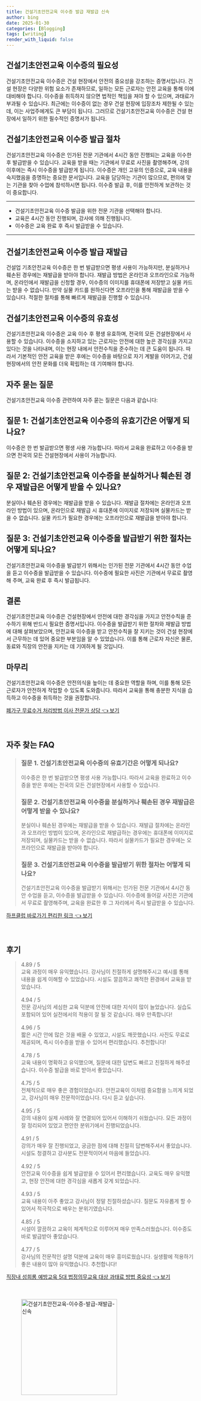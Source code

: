 ```yaml
---
title: 건설기초안전교육 이수증 발급 재발급 신속
author: bing
date: 2025-01-30
categories: [Blogging]
tags: [writing]
render_with_liquid: false
---
```



<h2 id='건설기초안전교육_이수증의_필요성'>건설기초안전교육 이수증의 필요성</h2>

<p>건설기초안전교육 이수증은 건설 현장에서 안전의 중요성을 강조하는 증명서입니다. 건설 현장은 다양한 위험 요소가 존재하므로, 일하는 모든 근로자는 안전 교육을 통해 이에 대비해야 합니다. 이수증을 취득하지 않으면 법적인 책임을 져야 할 수 있으며, 과태료가 부과될 수 있습니다. 최근에는 이수증이 없는 경우 건설 현장에 입장조차 제한될 수 있는데, 이는 사업주에게도 큰 부담이 됩니다. 그러므로 건설기초안전교육 이수증은 건설 현장에서 일하기 위한 필수적인 증명서가 됩니다.</p>

<h2 id='건설기초안전교육_이수증_발급_절차'>건설기초안전교육 이수증 발급 절차</h2>

<p>건설기초안전교육 이수증은 인가된 전문 기관에서 4시간 동안 진행되는 교육을 이수한 후 발급받을 수 있습니다. 교육을 받을 때는 기관에서 무료로 사진을 촬영해주며, 강의 이후에는 즉시 이수증을 발급받게 됩니다. 이수증은 개인 고유의 인증으로, 교육 내용을 숙지했음을 증명하는 중요한 문서입니다. 교육을 담당하는 기관이 많으므로, 편의에 맞는 기관을 찾아 수업에 참석하시면 됩니다. 이수증 발급 후, 이를 안전하게 보관하는 것이 중요합니다.</p>

<hr />

<ul>
    <li>건설기초안전교육 이수증 발급을 위한 전문 기관을 선택해야 합니다.</li>
    <li>교육은 4시간 동안 진행되며, 강사에 의해 진행됩니다.</li>
    <li>이수증은 교육 완료 후 즉시 발급받을 수 있습니다.</li>
</ul>

<hr />

<h2 id='건설기초안전교육_이수증_발급_재발급'>건설기초안전교육 이수증 발급 재발급</h2>

<p>건설업 기초안전교육 이수증은 한 번 발급받으면 평생 사용이 가능하지만, 분실하거나 훼손된 경우에는 재발급을 받아야 합니다. 재발급 방법은 온라인과 오프라인으로 가능하며, 온라인에서 재발급을 신청할 경우, 이수증의 이미지를 휴대폰에 저장받고 실물 카드는 받을 수 없습니다. 만약 실물 카드를 원하신다면 오프라인을 통해 재발급을 받을 수 있습니다. 적절한 절차를 통해 빠르게 재발급을 진행할 수 있습니다.</p>

<h2 id='건설기초안전교육_이수증의_유효성'>건설기초안전교육 이수증의 유효성</h2>

<p>건설기초안전교육 이수증은 교육 이수 후 평생 유효하며, 전국의 모든 건설현장에서 사용할 수 있습니다. 이수증을 소지하고 있는 근로자는 안전에 대한 높은 경각심을 가지고 있다는 것을 나타내며, 이는 현장 내에서 안전수칙을 준수하는 데 큰 도움이 됩니다. 따라서 기본적인 안전 교육을 받은 후에는 이수증을 바탕으로 자기 계발을 이어가고, 건설 현장에서의 안전 문화를 더욱 확립하는 데 기여해야 합니다.</p>

<h2 id='자주_묻는_질문'>자주 묻는 질문</h2>

<p>건설기초안전교육 이수증 관련하여 자주 묻는 질문은 다음과 같습니다:</p>

<h2 id='질문_1_유효기간'>질문 1: 건설기초안전교육 이수증의 유효기간은 어떻게 되나요?</h2>

<p>이수증은 한 번 발급받으면 평생 사용 가능합니다. 따라서 교육을 완료하고 이수증을 받으면 전국의 모든 건설현장에서 사용이 가능합니다.</p>

<h2 id='질문_2_재발급'>질문 2: 건설기초안전교육 이수증을 분실하거나 훼손된 경우 재발급은 어떻게 받을 수 있나요?</h2>

<p>분실이나 훼손된 경우에는 재발급을 받을 수 있습니다. 재발급 절차에는 온라인과 오프라인 방법이 있으며, 온라인으로 재발급 시 휴대폰에 이미지로 저장되며 실물카드는 받을 수 없습니다. 실물 카드가 필요한 경우에는 오프라인으로 재발급을 받아야 합니다.</p>

<h2 id='질문_3_발급절차'>질문 3: 건설기초안전교육 이수증을 발급받기 위한 절차는 어떻게 되나요?</h2>

<p>건설기초안전교육 이수증을 발급받기 위해서는 인가된 전문 기관에서 4시간 동안 수업을 듣고 이수증을 발급받을 수 있습니다. 이수증에 필요한 사진은 기관에서 무료로 촬영해 주며, 교육 완료 후 즉시 발급됩니다.</p>

<h2 id='결론'>결론</h2>

<p>건설기초안전교육 이수증은 건설현장에서 안전에 대한 경각심을 가지고 안전수칙을 준수하기 위해 반드시 필요한 증명서입니다. 이수증을 발급받기 위한 절차와 재발급 방법에 대해 살펴보았으며, 안전교육 이수증을 받고 안전수칙을 잘 지키는 것이 건설 현장에서 근무하는 데 있어 중요한 부분임을 알 수 있었습니다. 이를 통해 근로자 자신은 물론, 동료와 직장의 안전을 지키는 데 기여하게 될 것입니다.</p>

<h2 id='마무리'>마무리</h2>

<p>건설기초안전교육 이수증은 안전의식을 높이는 데 중요한 역할을 하며, 이를 통해 모든 근로자가 안전하게 작업할 수 있도록 도와줍니다. 따라서 교육을 통해 충분한 지식을 습득하고 이수증을 취득하는 것을 권장합니다.</p>


<p><a class="click-button" title="폐가구 무료수거 처리방법 이사 전문가 상담" href="https://greenforu.github.io/posts/%ED%8F%90%EA%B0%80%EA%B5%AC-%EB%AC%B4%EB%A3%8C%EC%88%98%EA%B1%B0-%EC%B2%98%EB%A6%AC%EB%B0%A9%EB%B2%95-%EC%9D%B4%EC%82%AC-%EC%A0%84%EB%AC%B8%EA%B0%80-%EC%83%81%EB%8B%B4/" rel="dofollow">폐가구 무료수거 처리방법 이사 전문가 상담 👈 보기</a></p><br>
<h2 id='자주_찾는_FAQ'>자주 찾는 FAQ</h2>
<div itemscope="" itemtype="https://schema.org/FAQPage"> 
<blockquote> 
<div itemscope="" itemprop="mainEntity" itemtype="https://schema.org/Question"> 
<h3 itemprop="name">질문 1. 건설기초안전교육 이수증의 유효기간은 어떻게 되나요?</h3> 
<div itemscope="" itemprop="acceptedAnswer" itemtype="https://schema.org/Answer"> 
<span itemprop="text"> 
<p>이수증은 한 번 발급받으면 평생 사용 가능합니다. 따라서 교육을 완료하고 이수증을 받은 후에는 전국의 모든 건설현장에서 사용할 수 있습니다.</p> 
</span> 
</div> 
</div> 
<div itemscope="" itemprop="mainEntity" itemtype="https://schema.org/Question"> 
<h3 itemprop="name">질문 2. 건설기초안전교육 이수증을 분실하거나 훼손된 경우 재발급은 어떻게 받을 수 있나요?</h3> 
<div itemscope="" itemprop="acceptedAnswer" itemtype="https://schema.org/Answer"> 
<span itemprop="text"> 
<p>분실이나 훼손된 경우에는 재발급을 받을 수 있습니다. 재발급 절차에는 온라인과 오프라인 방법이 있으며, 온라인으로 재발급하는 경우에는 휴대폰에 이미지로 저장되며, 실물카드는 받을 수 없습니다. 따라서 실물카드가 필요한 경우에는 오프라인으로 재발급을 받아야 합니다.</p> 
</span> 
</div> 
</div> 
<div itemscope="" itemprop="mainEntity" itemtype="https://schema.org/Question"> 
<h3 itemprop="name">질문 3. 건설기초안전교육 이수증을 발급받기 위한 절차는 어떻게 되나요?</h3> 
<div itemscope="" itemprop="acceptedAnswer" itemtype="https://schema.org/Answer"> 
<span itemprop="text"> 
<p>건설기초안전교육 이수증을 발급받기 위해서는 인가된 전문 기관에서 4시간 동안 수업을 듣고, 이수증을 발급받을 수 있습니다. 이수증에 들어갈 사진은 기관에서 무료로 촬영해주며, 교육을 완료한 후 그 자리에서 즉시 발급받을 수 있습니다.</p> 
</span> 
</div> 
</div> 
</blockquote> 
</div>
<p><a class="click-button" title="하프클럽 바로가기 편리한 링크" href="https://greenforu.github.io/posts/%ED%95%98%ED%94%84%ED%81%B4%EB%9F%BD-%EB%B0%94%EB%A1%9C%EA%B0%80%EA%B8%B0-%ED%8E%B8%EB%A6%AC%ED%95%9C-%EB%A7%81%ED%81%AC/" rel="dofollow">하프클럽 바로가기 편리한 링크 👈 보기</a></p><br>
<h2 id='후기'>후기</h2>
<div itemscope itemtype="https://schema.org/Product">
  <blockquote>
  <div itemprop="review" itemscope itemtype="https://schema.org/Review">
      <div itemprop="reviewRating" itemscope itemtype="https://schema.org/Rating"> <span itemprop="ratingValue">4.89</span> / <span itemprop="bestRating">5</span> </div>
      <span itemprop="reviewBody">교육 과정이 매우 유익했습니다. 강사님이 친절하게 설명해주시고 예시를 통해 내용을 쉽게 이해할 수 있었습니다. 시설도 깔끔하고 쾌적한 환경에서 교육을 받았습니다.</span>
  </div>
  <br>
  <div itemprop="review" itemscope itemtype="https://schema.org/Review">
      <div itemprop="reviewRating" itemscope itemtype="https://schema.org/Rating"> <span itemprop="ratingValue">4.94</span> / <span itemprop="bestRating">5</span> </div>
      <span itemprop="reviewBody">전문 강사님의 세심한 교육 덕분에 안전에 대한 지식이 많이 늘었습니다. 실습도 포함되어 있어 실전에서의 적용이 잘 될 것 같습니다. 매우 만족합니다!</span>
  </div>
  <br>
  <div itemprop="review" itemscope itemtype="https://schema.org/Review">
      <div itemprop="reviewRating" itemscope itemtype="https://schema.org/Rating"> <span itemprop="ratingValue">4.96</span> / <span itemprop="bestRating">5</span> </div>
      <span itemprop="reviewBody">짧은 시간 안에 많은 것을 배울 수 있었고, 시설도 깨끗했습니다. 사진도 무료로 제공되며, 즉시 이수증을 받을 수 있어서 편리했습니다. 추천합니다!</span>
  </div>
  <br>
  <div itemprop="review" itemscope itemtype="https://schema.org/Review">
      <div itemprop="reviewRating" itemscope itemtype="https://schema.org/Rating"> <span itemprop="ratingValue">4.78</span> / <span itemprop="bestRating">5</span> </div>
      <span itemprop="reviewBody">교육 내용이 명확하고 유익했으며, 질문에 대한 답변도 빠르고 친절하게 해주셨습니다. 이수증 발급을 바로 받아서 좋았습니다.</span>
  </div>
  <br>
  <div itemprop="review" itemscope itemtype="https://schema.org/Review">
      <div itemprop="reviewRating" itemscope itemtype="https://schema.org/Rating"> <span itemprop="ratingValue">4.75</span> / <span itemprop="bestRating">5</span> </div>
      <span itemprop="reviewBody">전체적으로 매우 좋은 경험이었습니다. 안전교육이 이처럼 중요함을 느끼게 되었고, 강사님이 매우 전문적이었습니다. 다시 듣고 싶습니다.</span>
  </div>
  <br>
  <div itemprop="review" itemscope itemtype="https://schema.org/Review">
      <div itemprop="reviewRating" itemscope itemtype="https://schema.org/Rating"> <span itemprop="ratingValue">4.95</span> / <span itemprop="bestRating">5</span> </div>
      <span itemprop="reviewBody"> 강의 내용이 실제 사례와 잘 연결되어 있어서 이해하기 쉬웠습니다. 모든 과정이 잘 정리되어 있었고 편안한 분위기에서 진행되었습니다.</span>
  </div>
  <br>
  <div itemprop="review" itemscope itemtype="https://schema.org/Review">
      <div itemprop="reviewRating" itemscope itemtype="https://schema.org/Rating"> <span itemprop="ratingValue">4.91</span> / <span itemprop="bestRating">5</span> </div>
      <span itemprop="reviewBody">강의가 매우 잘 진행되었고, 궁금한 점에 대해 친절히 답변해주셔서 좋았습니다. 시설도 청결하고 강사분도 전문적이어서 마음에 들었습니다.</span>
  </div>
  <br>
  <div itemprop="review" itemscope itemtype="https://schema.org/Review">
      <div itemprop="reviewRating" itemscope itemtype="https://schema.org/Rating"> <span itemprop="ratingValue">4.92</span> / <span itemprop="bestRating">5</span> </div>
      <span itemprop="reviewBody">안전교육 이수증을 쉽게 발급받을 수 있어서 편리했습니다. 교육도 매우 유익했고, 현장 안전에 대한 경각심을 새롭게 갖게 되었습니다.</span>
  </div>
  <br>
  <div itemprop="review" itemscope itemtype="https://schema.org/Review">
      <div itemprop="reviewRating" itemscope itemtype="https://schema.org/Rating"> <span itemprop="ratingValue">4.93</span> / <span itemprop="bestRating">5</span> </div>
      <span itemprop="reviewBody">교육 내용이 아주 좋았고 강사님이 정말 친절하셨습니다. 질문도 자유롭게 할 수 있어서 적극적으로 배우는 분위기였습니다.</span>
  </div>
  <br>
  <div itemprop="review" itemscope itemtype="https://schema.org/Review">
      <div itemprop="reviewRating" itemscope itemtype="https://schema.org/Rating"> <span itemprop="ratingValue">4.85</span> / <span itemprop="bestRating">5</span> </div>
      <span itemprop="reviewBody">시설이 깔끔하고 교육이 체계적으로 이루어져 매우 만족스러웠습니다. 이수증도 바로 발급받아 좋았습니다.</span>
  </div>
  <br>
  <div itemprop="review" itemscope itemtype="https://schema.org/Review">
      <div itemprop="reviewRating" itemscope itemtype="https://schema.org/Rating"> <span itemprop="ratingValue">4.77</span> / <span itemprop="bestRating">5</span> </div>
      <span itemprop="reviewBody">강사님의 전문적인 설명 덕분에 교육이 매우 흥미로웠습니다. 실생활에 적용하기 좋은 내용이 많아 유익했습니다. 추천합니다!</span>
  </div>
  </blockquote>
</div>
<p><a class="click-button" title="직장내 성희롱 예방교육 5대 법정의무교육 대상 과태료 방법 중요성" href="https://greenforu.github.io/posts/%EC%A7%81%EC%9E%A5%EB%82%B4-%EC%84%B1%ED%9D%AC%EB%A1%B1-%EC%98%88%EB%B0%A9%EA%B5%90%EC%9C%A1-5%EB%8C%80-%EB%B2%95%EC%A0%95%EC%9D%98%EB%AC%B4%EA%B5%90%EC%9C%A1-%EB%8C%80%EC%83%81-%EA%B3%BC%ED%83%9C%EB%A3%8C-%EB%B0%A9%EB%B2%95-%EC%A4%91%EC%9A%94%EC%84%B1/" rel="dofollow">직장내 성희롱 예방교육 5대 법정의무교육 대상 과태료 방법 중요성 👈 보기</a></p><br>
<figure class="image"><img src="https://greenforu.github.io/assets/img/thumbnail/건설기초안전교육-이수증-발급-재발급-신속.webp" alt="건설기초안전교육-이수증-발급-재발급-신속" width="256" height="256"></figure>